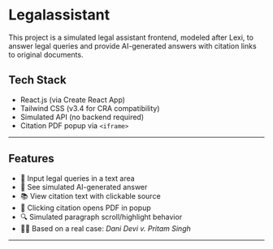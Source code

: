 # Legalassistant

This project is a simulated legal assistant frontend, modeled after Lexi, to answer legal queries and provide AI-generated answers with citation links to original documents.

## Tech Stack

- React.js (via Create React App)
- Tailwind CSS (v3.4 for CRA compatibility)
- Simulated API (no backend required)
- Citation PDF popup via `<iframe>`

---

## Features

- 📝 Input legal queries in a text area
- 🧠 See simulated AI-generated answer
- 📚 View citation text with clickable source
- 🔗 Clicking citation opens PDF in popup
- 🔍 Simulated paragraph scroll/highlight behavior
- 🧑‍⚖️ Based on a real case: *Dani Devi v. Pritam Singh*

---


